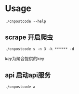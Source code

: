 # Usage

`./cnpostcode --help`

## scrape 开启爬虫

`./cnpostcode s -n 3 -k ****** -d`

*key*为聚合提供的key

## api 启动api服务

`./cnpostcode a`